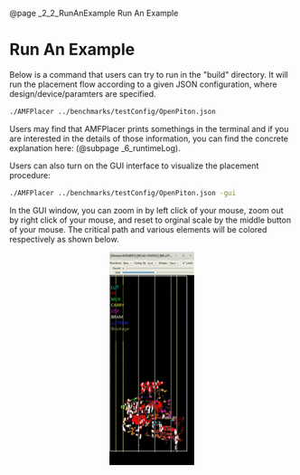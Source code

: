 @page _2_2_RunAnExample Run An Example
# Run An Example

Below is a command that users can try to run in the "build" directory. It will run the placement flow according to a given JSON configuration, where design/device/paramters are specified.

```bash
./AMFPlacer ../benchmarks/testConfig/OpenPiton.json
```

Users may find that AMFPlacer prints somethings in the terminal and if you are interested in the details of those information, you can find the concrete explanation here: (@subpage _6_runtimeLog).

Users can also turn on the GUI interface to visualize the placement procedure:


```bash
./AMFPlacer ../benchmarks/testConfig/OpenPiton.json -gui
```

In the GUI window, you can zoom in by left click of your mouse, zoom out by right click of your mouse, and reset to orginal scale by the middle button of your mouse.
The critical path and various elements will be colored respectively as shown below.

<center>
<img src="GUI.gif" alt="GUI" title="GUI" width="150" />  
</center>
